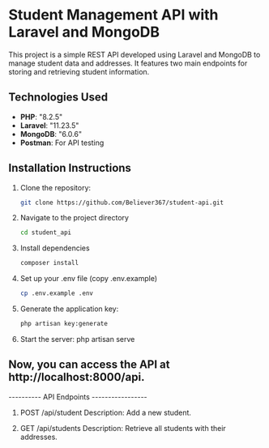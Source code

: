 # Student Management API with Laravel and MongoDB

This project is a simple REST API developed using Laravel and MongoDB to manage student data and addresses. It features two main endpoints for storing and retrieving student information.

## Technologies Used
- **PHP**: "8.2.5"
- **Laravel**: "11.23.5"
- **MongoDB**: "6.0.6"
- **Postman**: For API testing

## Installation Instructions
1. Clone the repository:
   ```bash
   git clone https://github.com/Believer367/student-api.git

2. Navigate to the project directory
   ```bash
   cd student_api

3. Install dependencies
   ```bash
   composer install

4. Set up your .env file (copy .env.example)
   ```bash
   cp .env.example .env

5. Generate the application key:
   ```bash
   php artisan key:generate

6. Start the server:
    php artisan serve



## Now, you can access the API at http://localhost:8000/api.

---------- API Endpoints -----------------
1. POST /api/student
    Description: Add a new student.

2. GET /api/students
    Description: Retrieve all students with their addresses.






